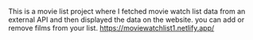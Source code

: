 This is a movie list project where I fetched movie watch list data from an external API and then displayed the data on the website. you can add or remove films from your list.                                                                                                                                                         https://moviewatchlist1.netlify.app/      
 
